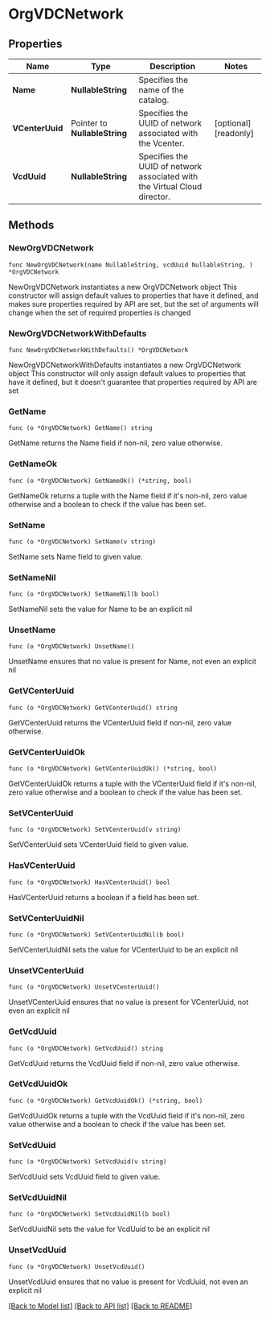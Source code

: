 # OrgVDCNetwork

## Properties

Name | Type | Description | Notes
------------ | ------------- | ------------- | -------------
**Name** | **NullableString** | Specifies the name of the catalog. | 
**VCenterUuid** | Pointer to **NullableString** | Specifies the UUID of network associated with the Vcenter. | [optional] [readonly] 
**VcdUuid** | **NullableString** | Specifies the UUID of network associated with the Virtual Cloud director. | 

## Methods

### NewOrgVDCNetwork

`func NewOrgVDCNetwork(name NullableString, vcdUuid NullableString, ) *OrgVDCNetwork`

NewOrgVDCNetwork instantiates a new OrgVDCNetwork object
This constructor will assign default values to properties that have it defined,
and makes sure properties required by API are set, but the set of arguments
will change when the set of required properties is changed

### NewOrgVDCNetworkWithDefaults

`func NewOrgVDCNetworkWithDefaults() *OrgVDCNetwork`

NewOrgVDCNetworkWithDefaults instantiates a new OrgVDCNetwork object
This constructor will only assign default values to properties that have it defined,
but it doesn't guarantee that properties required by API are set

### GetName

`func (o *OrgVDCNetwork) GetName() string`

GetName returns the Name field if non-nil, zero value otherwise.

### GetNameOk

`func (o *OrgVDCNetwork) GetNameOk() (*string, bool)`

GetNameOk returns a tuple with the Name field if it's non-nil, zero value otherwise
and a boolean to check if the value has been set.

### SetName

`func (o *OrgVDCNetwork) SetName(v string)`

SetName sets Name field to given value.


### SetNameNil

`func (o *OrgVDCNetwork) SetNameNil(b bool)`

 SetNameNil sets the value for Name to be an explicit nil

### UnsetName
`func (o *OrgVDCNetwork) UnsetName()`

UnsetName ensures that no value is present for Name, not even an explicit nil
### GetVCenterUuid

`func (o *OrgVDCNetwork) GetVCenterUuid() string`

GetVCenterUuid returns the VCenterUuid field if non-nil, zero value otherwise.

### GetVCenterUuidOk

`func (o *OrgVDCNetwork) GetVCenterUuidOk() (*string, bool)`

GetVCenterUuidOk returns a tuple with the VCenterUuid field if it's non-nil, zero value otherwise
and a boolean to check if the value has been set.

### SetVCenterUuid

`func (o *OrgVDCNetwork) SetVCenterUuid(v string)`

SetVCenterUuid sets VCenterUuid field to given value.

### HasVCenterUuid

`func (o *OrgVDCNetwork) HasVCenterUuid() bool`

HasVCenterUuid returns a boolean if a field has been set.

### SetVCenterUuidNil

`func (o *OrgVDCNetwork) SetVCenterUuidNil(b bool)`

 SetVCenterUuidNil sets the value for VCenterUuid to be an explicit nil

### UnsetVCenterUuid
`func (o *OrgVDCNetwork) UnsetVCenterUuid()`

UnsetVCenterUuid ensures that no value is present for VCenterUuid, not even an explicit nil
### GetVcdUuid

`func (o *OrgVDCNetwork) GetVcdUuid() string`

GetVcdUuid returns the VcdUuid field if non-nil, zero value otherwise.

### GetVcdUuidOk

`func (o *OrgVDCNetwork) GetVcdUuidOk() (*string, bool)`

GetVcdUuidOk returns a tuple with the VcdUuid field if it's non-nil, zero value otherwise
and a boolean to check if the value has been set.

### SetVcdUuid

`func (o *OrgVDCNetwork) SetVcdUuid(v string)`

SetVcdUuid sets VcdUuid field to given value.


### SetVcdUuidNil

`func (o *OrgVDCNetwork) SetVcdUuidNil(b bool)`

 SetVcdUuidNil sets the value for VcdUuid to be an explicit nil

### UnsetVcdUuid
`func (o *OrgVDCNetwork) UnsetVcdUuid()`

UnsetVcdUuid ensures that no value is present for VcdUuid, not even an explicit nil

[[Back to Model list]](../README.md#documentation-for-models) [[Back to API list]](../README.md#documentation-for-api-endpoints) [[Back to README]](../README.md)


